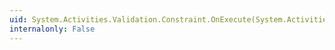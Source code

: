 ```yaml
---
uid: System.Activities.Validation.Constraint.OnExecute(System.Activities.NativeActivityContext,System.Object,System.Activities.Validation.ValidationContext)
internalonly: False
---
```

